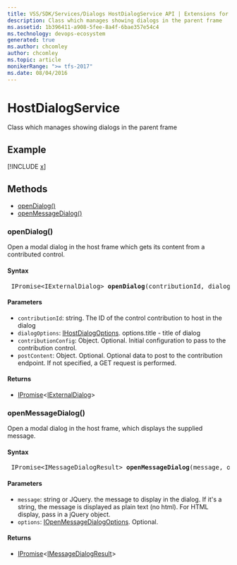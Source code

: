 ```yaml
---
title: VSS/SDK/Services/Dialogs HostDialogService API | Extensions for Azure DevOps Services
description: Class which manages showing dialogs in the parent frame
ms.assetid: 1b396411-a908-5fee-8a4f-6bae357e54c4
ms.technology: devops-ecosystem
generated: true
ms.author: chcomley
author: chcomley
ms.topic: article
monikerRange: ">= tfs-2017"
ms.date: 08/04/2016
---
```


# HostDialogService

Class which manages showing dialogs in the parent frame

## Example

[!INCLUDE [x](../../../../../../../../includes/extend/reference/samples/client-services/HostDialogService.md)]

## Methods

- [openDialog()](#opendialog)
- [openMessageDialog()](#openmessagedialog)

<a id="opendialog"></a>

### openDialog()

Open a modal dialog in the host frame which gets its content from a contributed control.

#### Syntax

<pre class='syntax'>
 IPromise&lt;IExternalDialog&gt; <b>openDialog</b>(contributionId, dialogOptions, contributionConfig, postContent)
</pre>

#### Parameters

- `contributionId`: string. The ID of the control contribution to host in the dialog
- `dialogOptions`: [IHostDialogOptions](../../../../VSS/References/VSS_SDK_Interfaces/IHostDialogOptions.md). options.title - title of dialog
- `contributionConfig`: Object. Optional. Initial configuration to pass to the contribution control.
- `postContent`: Object. Optional. Optional data to post to the contribution endpoint. If not specified, a GET request is performed.

#### Returns

- [IPromise](../../../../VSS/References/VSS_WebPlatform_Interfaces/IPromise.md)&lt;[IExternalDialog](../../../../VSS/References/VSS_SDK_Interfaces/IExternalDialog.md)&gt;

<a id="openmessagedialog"></a>

### openMessageDialog()

Open a modal dialog in the host frame, which displays the supplied message.

#### Syntax

<pre class='syntax'>
 IPromise&lt;IMessageDialogResult&gt; <b>openMessageDialog</b>(message, options)
</pre>

#### Parameters

- `message`: string or JQuery. the message to display in the dialog. If it&#x27;s a string, the message is displayed as plain text (no html). For HTML display, pass in a jQuery object.
- `options`: [IOpenMessageDialogOptions](../../../../VSS/References/VSS_SDK_Interfaces/IOpenMessageDialogOptions.md). Optional.

#### Returns

- [IPromise](../../../../VSS/References/VSS_WebPlatform_Interfaces/IPromise.md)&lt;[IMessageDialogResult](../../../../VSS/References/VSS_SDK_Interfaces/IMessageDialogResult.md)&gt;
